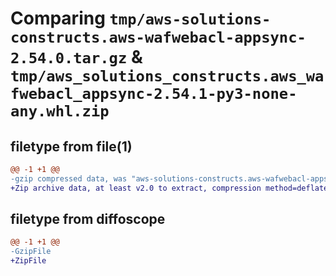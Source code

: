 # Comparing `tmp/aws-solutions-constructs.aws-wafwebacl-appsync-2.54.0.tar.gz` & `tmp/aws_solutions_constructs.aws_wafwebacl_appsync-2.54.1-py3-none-any.whl.zip`

## filetype from file(1)

```diff
@@ -1 +1 @@
-gzip compressed data, was "aws-solutions-constructs.aws-wafwebacl-appsync-2.54.0.tar", last modified: Thu Feb 29 18:23:24 2024, max compression
+Zip archive data, at least v2.0 to extract, compression method=deflate
```

## filetype from diffoscope

```diff
@@ -1 +1 @@
-GzipFile
+ZipFile
```

